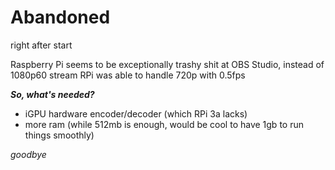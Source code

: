 # Abandoned

right after start

Raspberry Pi seems to be exceptionally trashy shit at OBS Studio, instead of 1080p60 stream RPi was able to handle 720p with 0.5fps

**_So, what's needed?_**

- iGPU hardware encoder/decoder (which RPi 3a lacks)
- more ram (while 512mb is enough, would be cool to have 1gb to run things smoothly)

_goodbye_
